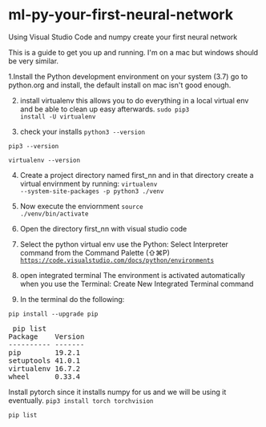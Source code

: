 # ml-py-your-first-neural-network
Using Visual Studio Code and numpy create your first neural network 

This is a guide to get you up and running. I'm on a mac but windows should be very similar. 

1.Install the Python development environment on your system (3.7) go to python.org and install, the default install on mac isn't good enough. 

2. install virtualenv   this allows you to do everything in a local virtual env and be able to clean up easy afterwards.
<code>sudo pip3 install -U virtualenv</code>

3. check your installs
<code>python3 --version</code>

<code>pip3 --version</code>

<code>virtualenv --version</code>

4. Create a project directory named first_nn and in that directory create a virtual envirnment by running:
<code>virtualenv --system-site-packages -p python3 ./venv</code>

5. Now execute the enviornment
<code>source ./venv/bin/activate</code>

6. Open the directory first_nn with visual studio code

7. Select the python virtual env  use the Python: Select Interpreter command from the Command Palette (⇧⌘P)
<code>https://code.visualstudio.com/docs/python/environments</code>

8. open integrated terminal The environment is activated automatically when you use the Terminal: Create New Integrated Terminal command 

9. In the terminal do the following:

<code>pip install --upgrade pip</code>
<pre> pip list
Package    Version
---------- -------
pip        19.2.1 
setuptools 41.0.1 
virtualenv 16.7.2 
wheel      0.33.4 
</pre>


Install pytorch since it installs numpy for us and we will be using it eventually. 
<code>pip3 install torch torchvision</code>

<code>pip list</code>
